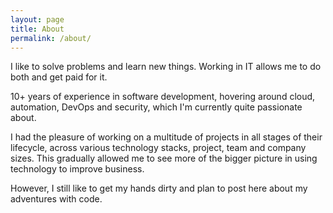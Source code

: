 ```yaml
---
layout: page
title: About
permalink: /about/
---
```


I like to solve problems and learn new things. Working in IT allows me to do both and get paid for it.

10+ years of experience in software development, hovering around cloud, automation, DevOps and security, which I'm currently quite passionate about.

I had the pleasure of working on a multitude of projects in all stages of their lifecycle, across various technology stacks, project, team and company sizes. This gradually allowed me to see more of the bigger picture in using technology to improve business.

However, I still like to get my hands dirty and plan to post here about my adventures with code.